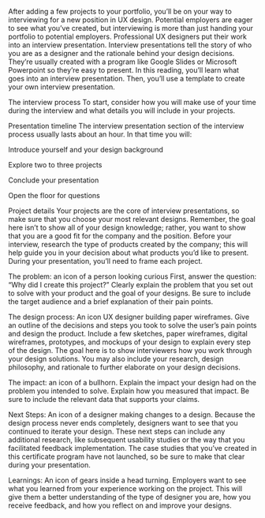 After adding a few projects to your portfolio, you’ll be on your way to interviewing for a new position in UX design. Potential employers are eager to see what you’ve created, but interviewing is more than just handing your portfolio to potential employers. Professional UX designers put their work into an interview presentation. Interview presentations tell the story of who you are as a designer and the rationale behind your design decisions. They’re usually created with a program like Google Slides or Microsoft Powerpoint so they’re easy to present. In this reading, you’ll learn what goes into an interview presentation. Then, you’ll use a template to create your own interview presentation.

The interview process 
To start, consider how you will make use of your time during the interview and what details you will include in your projects.

Presentation timeline 
The interview presentation section of the interview process usually lasts about an hour. In that time you will: 

Introduce yourself and your design background

Explore two to three projects

Conclude your presentation

Open the floor for questions

Project details
Your projects are the core of interview presentations, so make sure that you choose your most relevant designs. Remember, the goal here isn’t to show all of your design knowledge; rather, you want to show that you are a good fit for the company and the position. Before your interview, research the type of products created by the company; this will help guide you in your decision about what products you’d like to present. During your presentation, you’ll need to frame each project. 

The problem: an icon of a person looking curious
First, answer the question: “Why did I create this project?” Clearly explain the problem that you set out to solve with your product and the goal of your designs. Be sure to include the target audience and a brief explanation of their pain points. 

The design process: An icon UX designer building paper wireframes.
Give an outline of the decisions and steps you took to solve the user’s pain points and design the product. Include a few sketches, paper wireframes, digital wireframes, prototypes, and mockups of your design to explain every step of the design. The goal here is to show interviewers how you work through your design solutions. You may also include your research, design philosophy, and rationale to further elaborate on your design decisions.

The impact: an icon of a bullhorn. 
Explain the impact your design had on the problem you intended to solve. Explain how you measured that impact.  Be sure to include the relevant data that supports your claims. 

Next Steps: An icon of a designer making changes to a design.
Because the design process never ends completely, designers want to see that you continued to iterate your design. These next steps can include any additional research, like subsequent usability studies or the way that you facilitated feedback implementation. The case studies that you’ve created in this certificate program have not launched, so be sure to make that clear during your presentation. 

Learnings: An icon of gears inside a head turning. 
Employers want to see what you learned from your experience working on the project. This will give them a better understanding of  the type of designer you are, how you receive feedback, and how you reflect on and improve your designs. 


